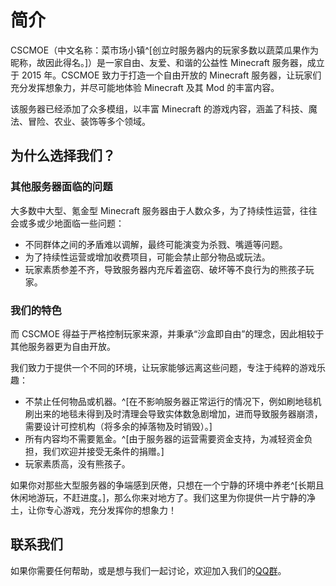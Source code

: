 # 简介

CSCMOE（中文名称：菜市场小镇^[创立时服务器内的玩家多数以蔬菜瓜果作为昵称，故因此得名。]）是一家自由、友爱、和谐的公益性 Minecraft 服务器，成立于 2015 年。CSCMOE 致力于打造一个自由开放的 Minecraft 服务器，让玩家们充分发挥想象力，并尽可能地体验 Minecraft 及其 Mod 的丰富内容。

该服务器已经添加了众多模组，以丰富 Minecraft 的游戏内容，涵盖了科技、魔法、冒险、农业、装饰等多个领域。

## 为什么选择我们？

### 其他服务器面临的问题

大多数中大型、氪金型 Minecraft 服务器由于人数众多，为了持续性运营，往往会或多或少地面临一些问题：

- 不同群体之间的矛盾难以调解，最终可能演变为杀戮、嘴遁等问题。
- 为了持续性运营或增加收费项目，可能会禁止部分物品或玩法。
- 玩家素质参差不齐，导致服务器内充斥着盗窃、破坏等不良行为的熊孩子玩家。

### 我们的特色

而 CSCMOE 得益于严格控制玩家来源，并秉承“沙盒即自由”的理念，因此相较于其他服务器更为自由开放。

我们致力于提供一个不同的环境，让玩家能够远离这些问题，专注于纯粹的游戏乐趣：

- 不禁止任何物品或机器。^[在不影响服务器正常运行的情况下，例如刷地毯机刷出来的地毯未得到及时清理会导致实体数急剧增加，进而导致服务器崩溃，需要设计可控机构（将多余的掉落物及时销毁）。]
- 所有内容均不需要氪金。^[由于服务器的运营需要资金支持，为减轻资金负担，我们欢迎并接受无条件的捐赠。]
- 玩家素质高，没有熊孩子。

如果你对那些大型服务器的争端感到厌倦，只想在一个宁静的环境中养老^[长期且休闲地游玩，不赶进度。]，那么你来对地方了。我们这里为你提供一片宁静的净土，让你专心游戏，充分发挥你的想象力！

## 联系我们

如果你需要任何帮助，或是想与我们一起讨论，欢迎加入我们的[QQ群](https://qm.qq.com/q/2Ly0obalpu)。
